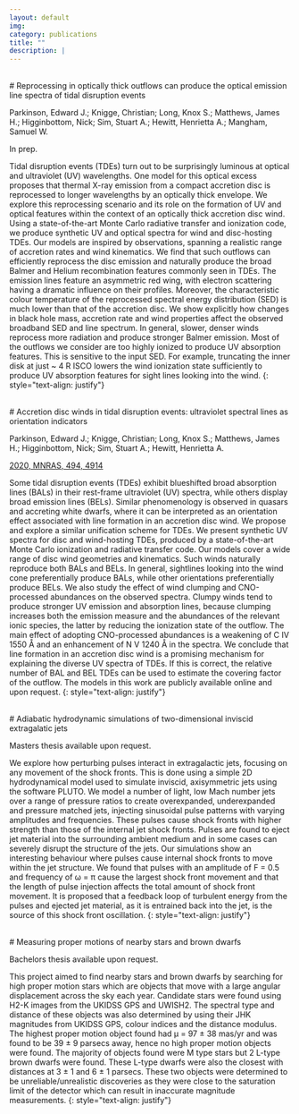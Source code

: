 ```yaml
---
layout: default
img:
category: publications
title: ""
description: |
---
```


<br>
# Reprocessing in optically thick outflows can produce the optical emission line spectra of tidal disruption events
<!-- {: style="text-align: justify" } -->

Parkinson, Edward J.;  Knigge, Christian;  Long, Knox S.;  Matthews, James H.;
Higginbottom, Nick;  Sim, Stuart A.; Hewitt, Henrietta A.; Mangham, Samuel W.
<!-- {: style="text-align: justify"} -->

In prep.

Tidal disruption events (TDEs) turn out to be surprisingly luminous at optical
and ultraviolet (UV) wavelengths. One model for this optical excess proposes that
thermal X-ray emission from a compact accretion disc is reprocessed to longer
wavelengths by an optically thick envelope. We explore this reprocessing scenario
and its role on the formation of UV and optical features within the context of
an optically thick accretion disc wind. Using a state-of-the-art Monte Carlo
radiative transfer and ionization code, we produce synthetic UV and optical
spectra for wind and disc-hosting TDEs. Our models are inspired by observations,
spanning a realistic range of accretion rates and wind kinematics. We find that
such outflows can efficiently reprocess the disc emission and naturally produce
the broad Balmer and Helium recombination features commonly seen in TDEs.
The emission lines feature an asymmetric red wing, with electron scattering
having a dramatic influence on their profiles. Moreover, the characteristic
colour temperature of the reprocessed spectral energy distribution (SED) is
much lower than that of the accretion disc. We show explicitly how changes
in black hole mass, accretion rate and wind properties affect the observed
broadband SED and line spectrum. In general, slower, denser winds reprocess
more radiation and produce stronger Balmer emission. Most of the outflows we
consider are too highly ionized to produce UV absorption features. This is
sensitive to the input SED. For example, truncating the inner disk at just
~ 4 R ISCO lowers the wind ionization state sufficiently to produce UV absorption
features for sight lines looking into the wind.
{: style="text-align: justify"}

<br>
# Accretion disc winds in tidal disruption events: ultraviolet spectral lines as orientation indicators
<!-- {: style="text-align: justify" } -->

Parkinson, Edward J.;  Knigge, Christian;  Long, Knox S.;  Matthews, James H.;
Higginbottom, Nick;  Sim, Stuart A.; Hewitt, Henrietta A.
<!-- {: style="text-align: justify"} -->

[2020, MNRAS, 494, 4914](https://ui.adsabs.harvard.edu/abs/2020MNRAS.494.4914P/abstract)

Some tidal disruption events (TDEs) exhibit blueshifted broad absorption lines
(BALs) in their rest-frame ultraviolet (UV) spectra, while others display broad
emission lines (BELs). Similar phenomenology is observed in quasars and accreting
white dwarfs, where it can be interpreted as an orientation effect associated with
line formation in an accretion disc wind. We propose and explore a similar unification
scheme for TDEs. We present synthetic UV spectra for disc and wind-hosting TDEs,
produced by a state-of-the-art Monte Carlo ionization and radiative transfer code.
Our models cover a wide range of disc wind geometries and kinematics. Such winds
naturally reproduce both BALs and BELs. In general, sightlines looking into the
wind cone preferentially produce BALs, while other orientations preferentially
produce BELs. We also study the effect of wind clumping and CNO-processed abundances
on the observed spectra. Clumpy winds tend to produce stronger UV emission and
absorption lines, because clumping increases both the emission measure and the
abundances of the relevant ionic species, the latter by reducing the ionization
state of the outflow. The main effect of adopting CNO-processed abundances is a
weakening of C IV 1550 Å and an enhancement of N V 1240 Å in the spectra. We
conclude that line formation in an accretion disc wind is a promising mechanism
for explaining the diverse UV spectra of TDEs. If this is correct, the relative
number of BAL and BEL TDEs can be used to estimate the covering factor of the
outflow. The models in this work are publicly available online and upon request.
{: style="text-align: justify"}

<br>
# Adiabatic hydrodynamic simulations of two-dimensional inviscid extragalatic jets
<!-- {: style="text-align: justify" } -->

Masters thesis available upon request.
<!-- {: style="text-align: justify"} -->

We  explore how perturbing pulses interact in extragalactic jets, focusing on
any movement of the shock fronts. This is done using a simple 2D
hydrodynamical model used to simulate inviscid, axisymmetric jets using the
software PLUTO. We model a number of light, low Mach number jets over a
range of pressure ratios to create overexpanded, underexpanded and pressure
matched jets, injecting sinusoidal pulse patterns with varying amplitudes and
frequencies. These pulses cause shock fronts with higher strength than those of
the internal jet shock fronts. Pulses are found to eject jet material into the
surrounding ambient medium and in some cases can severely disrupt the structure
of the jets. Our simulations show an interesting behaviour where pulses cause
internal shock fronts to move within the jet structure. We found that pulses
with an amplitude of F = 0.5 and frequency of ω = π cause the largest shock front
movement and that the length of pulse injection affects the total amount of
shock front movement. It is proposed that a feedback loop of turbulent energy
from the pulses and ejected jet material, as it is entrained back into the jet,
is the source of this shock front oscillation.
{: style="text-align: justify"}

<br>
# Measuring proper motions of nearby stars and brown dwarfs
<!-- {: style="text-align: justify" } -->

Bachelors thesis available upon request.
<!-- {: style="text-align: justify" } -->

This project aimed to find nearby stars and brown dwarfs by searching for high
proper motion stars which are objects that move with a large angular displacement
across the sky each year. Candidate stars were found using H2-K images
from the UKIDSS GPS and UWISH2. The spectral type and distance of these objects
was also determined by using their JHK magnitudes from UKIDSS GPS, colour indices
and the distance modulus. The highest proper motion object found had µ = 97 ± 38 mas/yr
and was found to be 39 ± 9 parsecs away, hence no  high proper motion objects
were found. The majority of objects found were M type stars but 2 L-type brown dwarfs
were found. These L-type dwarfs were also the closest with distances at 3 ± 1 and
6 ± 1 parsecs. These two objects were determined to be unreliable/unrealistic
discoveries as they were close to the saturation limit of the detector which can
result in inaccurate magnitude measurements.
{: style="text-align: justify"}
